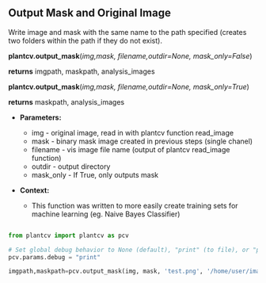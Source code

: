 ## Output Mask and Original Image

Write image and mask with the same name to the path specified (creates two folders within the path if they do not exist).

**plantcv.output_mask**(*img,mask, filename,outdir=None, mask_only=False*)

**returns** imgpath, maskpath, analysis_images

**plantcv.output_mask**(*img,mask, filename,outdir=None, mask_only=True*)

**returns** maskpath, analysis_images

- **Parameters:**
    - img - original image, read in with plantcv function read_image
    - mask - binary mask image created in previous steps (single chanel)
    - filename - vis image file name (output of plantcv read_image function)
    - outdir - output directory
    - mask_only - If True, only outputs mask
    
- **Context:**
    - This function was written to more easily create training sets for machine learning (eg. Naive Bayes Classifier)

```python

from plantcv import plantcv as pcv      

# Set global debug behavior to None (default), "print" (to file), or "plot" (Jupyter Notebooks or X11)
pcv.params.debug = "print"

imgpath,maskpath=pcv.output_mask(img, mask, 'test.png', '/home/user/images', mask_only=True)

```
